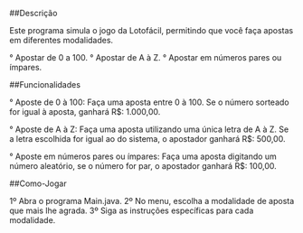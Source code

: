 ##Descrição

Este programa simula o jogo da Lotofácil, permitindo que você faça apostas em diferentes modalidades.

° Apostar de 0 a 100. ° Apostar de A à Z. ° Apostar em números pares ou ímpares.

##Funcionalidades

° Aposte de 0 à 100: Faça uma aposta entre 0 à 100. Se o número sorteado for igual à aposta, ganhará R$: 1.000,00.

° Aposte de A à Z: Faça uma aposta utilizando uma única letra de A à Z. Se a letra escolhida for igual ao do sistema, o apostador ganhará R$: 500,00.

° Aposte em números pares ou ímpares: Faça uma aposta digitando um número aleatório, se o número for par, o apostador ganhará R$: 100,00.

##Como-Jogar

1º Abra o programa Main.java. 2º No menu, escolha a modalidade de aposta que mais lhe agrada. 3º Siga as instruções específicas para cada modalidade.
